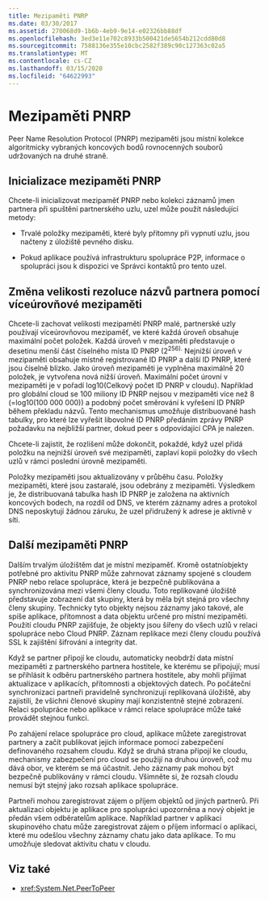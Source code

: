 ```yaml
---
title: Mezipaměti PNRP
ms.date: 03/30/2017
ms.assetid: 270068d9-1b6b-4eb9-9e14-e02326bb88df
ms.openlocfilehash: 3ed3e11e702c8933b500421de5654b212cdd80d8
ms.sourcegitcommit: 7588136e355e10cbc2582f389c90c127363c02a5
ms.translationtype: MT
ms.contentlocale: cs-CZ
ms.lasthandoff: 03/15/2020
ms.locfileid: "64622993"
---
```

# <a name="pnrp-caches"></a>Mezipaměti PNRP
Peer Name Resolution Protocol (PNRP) mezipaměti jsou místní kolekce algoritmicky vybraných koncových bodů rovnocenných souborů udržovaných na druhé straně.  
  
## <a name="pnrp-cache-initialization"></a>Inicializace mezipaměti PNRP  
 Chcete-li inicializovat mezipaměť PNRP nebo kolekci záznamů jmen partnera při spuštění partnerského uzlu, uzel může použít následující metody:  
  
- Trvalé položky mezipaměti, které byly přítomny při vypnutí uzlu, jsou načteny z úložiště pevného disku.  
  
- Pokud aplikace používá infrastrukturu spolupráce P2P, informace o spolupráci jsou k dispozici ve Správci kontaktů pro tento uzel.  
  
## <a name="scaling-peer-name-resolution-with-a-multi-level-cache"></a>Změna velikosti rezoluce názvů partnera pomocí víceúrovňové mezipaměti  
 Chcete-li zachovat velikosti mezipamětí PNRP malé, partnerské uzly používají víceúrovňovou mezipaměť, ve které každá úroveň obsahuje maximální počet položek. Každá úroveň v mezipaměti představuje o desetinu menší část číselného místa ID PNRP (2<sup>256).</sup> Nejnižší úroveň v mezipaměti obsahuje místně registrované ID PNRP a další ID PNRP, které jsou číselně blízko. Jako úroveň mezipaměti je vyplněna maximálně 20 položek, je vytvořena nová nižší úroveň. Maximální počet úrovní v mezipaměti je v pořadí log10(Celkový počet ID PNRP v cloudu). Například pro globální cloud se 100 miliony ID PNRP nejsou v mezipaměti více než 8 (=log10(100 000 000)) a podobný počet směrování k vyřešení ID PNRP během překladu názvů. Tento mechanismus umožňuje distribuované hash tabulky, pro které lze vyřešit libovolné ID PNRP předáním zprávy PNRP požadavku na nejbližší partner, dokud peer s odpovídající CPA je nalezen.  
  
 Chcete-li zajistit, že rozlišení může dokončit, pokaždé, když uzel přidá položku na nejnižší úroveň své mezipaměti, zaplaví kopii položky do všech uzlů v rámci poslední úrovně mezipaměti.  
  
 Položky mezipaměti jsou aktualizovány v průběhu času. Položky mezipaměti, které jsou zastaralé, jsou odebrány z mezipaměti. Výsledkem je, že distribuovaná tabulka hash ID PNRP je založena na aktivních koncových bodech, na rozdíl od DNS, ve kterém záznamy adres a protokol DNS neposkytují žádnou záruku, že uzel přidružený k adrese je aktivně v síti.  
  
## <a name="other-pnrp-caches"></a>Další mezipaměti PNRP  
 Dalším trvalým úložištěm dat je místní mezipaměť.  Kromě ostatníobjekty potřebné pro aktivitu PNRP může zahrnovat záznamy spojené s cloudem PNRP nebo relace spolupráce, která je bezpečně publikována a synchronizována mezi všemi členy cloudu. Toto replikované úložiště představuje zobrazení dat skupiny, která by měla být stejná pro všechny členy skupiny. Technicky tyto objekty nejsou záznamy jako takové, ale spíše aplikace, přítomnost a data objektu určené pro místní mezipaměti. Použití cloudu PNRP zajišťuje, že objekty jsou šířeny do všech uzlů v relaci spolupráce nebo Cloud PNRP.  Záznam replikace mezi členy cloudu používá SSL k zajištění šifrování a integrity dat.  
  
 Když se partner připojí ke cloudu, automaticky neobdrží data místní mezipaměti z partnerského partnera hostitele, ke kterému se připojují; musí se přihlásit k odběru partnerského partnera hostitele, aby mohli přijímat aktualizace v aplikacích, přítomnosti a objektových datech. Po počáteční synchronizaci partneři pravidelně synchronizují replikovaná úložiště, aby zajistili, že všichni členové skupiny mají konzistentně stejné zobrazení.  Relaci spolupráce nebo aplikace v rámci relace spolupráce může také provádět stejnou funkci.  
  
 Po zahájení relace spolupráce pro cloud, aplikace můžete zaregistrovat partnery a začít publikovat jejich informace pomocí zabezpečení definovaného rozsahem cloudu. Když se druhá strana připojí ke cloudu, mechanismy zabezpečení pro cloud se použijí na druhou úroveň, což mu dává obor, ve kterém se má účastnit.  Jeho záznamy pak mohou být bezpečně publikovány v rámci cloudu. Všimněte si, že rozsah cloudu nemusí být stejný jako rozsah aplikace spolupráce.  
  
 Partneři mohou zaregistrovat zájem o příjem objektů od jiných partnerů. Při aktualizaci objektu je aplikace pro spolupráci upozorněna a nový objekt je předán všem odběratelům aplikace. Například partner v aplikaci skupinového chatu může zaregistrovat zájem o příjem informací o aplikaci, které mu odešlou všechny záznamy chatu jako data aplikace.  To mu umožňuje sledovat aktivitu chatu v cloudu.  
  
## <a name="see-also"></a>Viz také

- <xref:System.Net.PeerToPeer>
